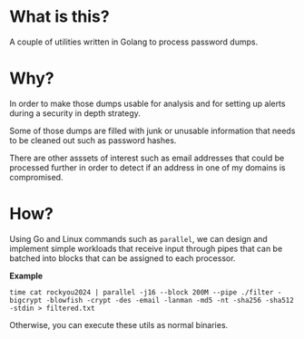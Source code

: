 # What is this?

A couple of utilities written in Golang to process password dumps.

# Why?

In order to make those dumps usable for analysis and for setting up alerts during a security in depth strategy.

Some of those dumps are filled with junk or unusable information that needs to be cleaned out such as password hashes.

There are other asssets of interest such as email addresses that could be processed further in order to detect if an address in one of my domains is compromised.

# How?

Using Go and Linux commands such as `parallel`, we can design and implement simple workloads that receive input through pipes that can be batched into blocks that can be assigned to each processor.

**Example**
```
time cat rockyou2024 | parallel -j16 --block 200M --pipe ./filter -bigcrypt -blowfish -crypt -des -email -lanman -md5 -nt -sha256 -sha512 -stdin > filtered.txt
```

Otherwise, you can execute these utils as normal binaries.
